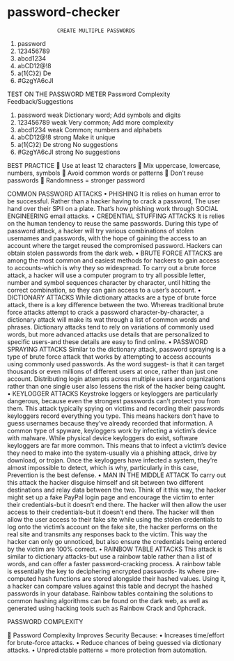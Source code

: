 # password-checker

                    CREATE MULTIPLE PASSWORDS
1.	password
2.	123456789
3.	abcd1234
4.	abCD12@!8
5.	a(1{C}2) De
6.	#GzgYA6cJI

TEST ON THE PASSWORD METER
Password		Complexity			Feedback/Suggestions
1.	password		weak			Dictionary word; Add symbols and digits
2.	123456789		weak			Very common; Add more complexity
3.	abcd1234		weak			Common; numbers and alphabets
4.	abCD12@!8		strong			Make it unique
5.	a(1{C}2) De		strong     	             No suggestions
6.	#GzgYA6cJI		strong			No suggestions


BEST PRACTICE
	Use at least 12 characters
	Mix uppercase, lowercase, numbers, symbols
	Avoid common words or patterns 
	Don’t reuse passwords
	Randomness = stronger password


COMMON PASSWORD ATTACKS
•	PHISHING It is relies on human error to be successful. Rather than a hacker having to crack a password, The user hand over their SPII on a plate. That’s how phishing work through SOCIAL ENGINEERING email attacks.
•	CREDENTIAL STUFFING ATTACKS It is relies on the human tendency to reuse the same passwords. During this type of password attack, a hacker will try various combinations of stolen usernames and passwords, with the hope of gaining the access to an account where the target reused the compromised password. Hackers can obtain stolen passwords from the dark web.
•	BRUTE FORCE ATTACKS are among the most common and easiest methods for hackers to gain access to accounts-which is why they so widespread. To carry out a brute force attack, a hacker will use a computer program to try all possible letter, number and symbol sequences character by character, until hitting the correct combination, so they can gain access to a user’s account.
•	DICTIONARY ATTACKS While dictionary attacks are a type of brute force attack, there is a key difference between the two. Whereas traditional brute force attacks attempt to crack a password character-by-character, a dictionary attack will make its wat through a list of common words and phrases. Dictionary attacks tend to rely on variations of commonly used words, but more advanced attacks use details that are personalized to specific users-and these details are easy to find online.
•	PASSWORD SPRAYING ATTACKS Similar to the dictionary attack, password spraying is a type of brute force attack that works by attempting to access accounts using commonly used passwords. As the word suggest- is that it can target thousands or even millions of different users at once, rather than just one account. Distributing login attempts across multiple users and organizations rather than one single user also lessens the risk of the hacker being caught.
•	KEYLOGGER ATTACKS Keystroke loggers or keyloggers are particularly dangerous, because even the strongest passwords can’t protect you from them. This attack typically spying on victims and recording their passwords keyloggers record everything you type. This means hackers don’t have to guess usernames because they’ve already recorded that information. A common type of spyware, keyloggers work by infecting a victim’s device with malware. While physical device keyloggers do exist, software keyloggers are far more common. This means that to infect a victim’s device they need to make into the system-usually via a phishing attack, drive by download, or trojan. Once the keyloggers have infected a system, they’re almost impossible to detect, which is why, particularly in this case, Prevention is the best defense.
•	MAN IN THE MIDDLE ATTACK To carry out this attack the hacker disguise himself and sit between two different destinations and relay data between the two. Think of it this way, the hacker might set up a fake PayPal login page and encourage the victim to enter their credentials-but it doesn’t end there. The hacker will then allow the user access to their credentials-but it doesn’t end there. The hacker will then allow the user access to their fake site while using the stolen credentials to log onto the victim’s account on the fake site, the hacker performs on the real site and transmits any responses back to the victim. This way the hacker can only go unnoticed, but also ensure the credentials being entered by the victim are 100% correct.
•	RAINBOW TABLE ATTACKS This attack is similar to dictionary attacks-but use a rainbow table rather than a list of words, and can offer a faster password-cracking process. A rainbow table is essentially the key to deciphering encrypted passwords- its where pre-computed hash functions are stored alongside their hashed values. Using it, a hacker can compare values against this table and decrypt the hashed passwords in your database. Rainbow tables containing the solutions to common hashing algorithms can be found on the dark web, as well as generated using hacking tools such as Rainbow Crack and 0phcrack.


PASSWORD COMPLEXITY

	Password Complexity Improves Security Because:
•	Increases time/effort for brute-force attacks.
•	Reduce chances of being guessed via dictionary attacks.
•	Unpredictable patterns = more protection from automation.

